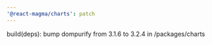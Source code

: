 ```yaml
---
'@react-magma/charts': patch
---
```


build(deps): bump dompurify from 3.1.6 to 3.2.4 in /packages/charts
